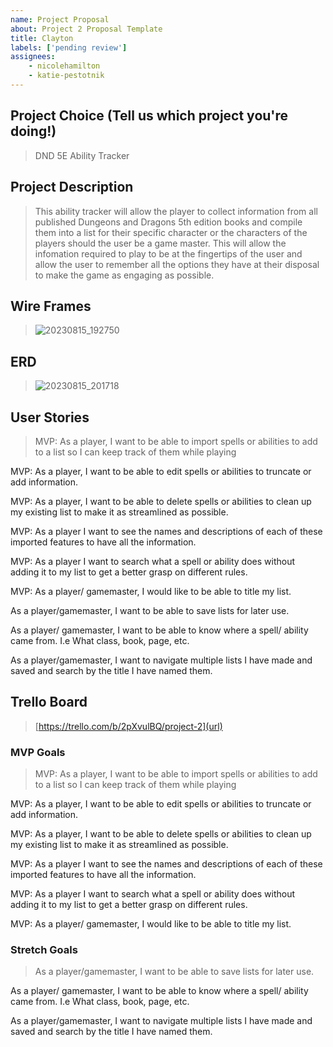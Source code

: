 ```yaml
---
name: Project Proposal
about: Project 2 Proposal Template
title: Clayton
labels: ['pending review']
assignees: 
    - nicolehamilton
    - katie-pestotnik
---
```


## Project Choice (Tell us which project you're doing!)
> DND 5E Ability Tracker  

## Project Description
> This ability tracker will allow the player to collect information from all published Dungeons and Dragons 5th edition books and compile them into a list for their specific character or the characters of the players should the user be a game master. This will allow the infomation required to play to be at the fingertips of the user and allow the user to remember all the options they have at their disposal to make the game as engaging as possible. 

## Wire Frames
> ![20230815_192750](https://media.git.generalassemb.ly/user/49337/files/e1f41120-acf6-4e57-addd-e94b2f2810c2)

## ERD
> ![20230815_201718](https://media.git.generalassemb.ly/user/49337/files/5744fee3-a8a6-442c-9cae-a6f5ff1bb932)

## User Stories
> MVP: As a player, I want to be able to import spells or abilities to add to a list so I can keep track of them while playing

MVP: As a player, I want to be able to edit spells or abilities to truncate or add information.

MVP: As a player, I want to be able to delete spells or abilities to clean up my existing list to make it as streamlined as possible. 

MVP: As a player I want to see the names and descriptions of each of these imported features to have all the information.

MVP: As a player I want to search what a spell or ability does without adding it to my list to get a better grasp on different rules. 

MVP: As a player/ gamemaster, I would like to be able to title my list.

As a player/gamemaster, I want to be able to save lists for later use. 

As a player/ gamemaster, I want to be able to know where a spell/ ability came from. I.e What class, book, page, etc. 

As a player/gamemaster, I want to navigate multiple lists I have made and saved and search by the title I have named them.

## Trello Board
> [https://trello.com/b/2pXvulBQ/project-2](url)

### MVP Goals
> MVP: As a player, I want to be able to import spells or abilities to add to a list so I can keep track of them while playing

MVP: As a player, I want to be able to edit spells or abilities to truncate or add information.

MVP: As a player, I want to be able to delete spells or abilities to clean up my existing list to make it as streamlined as possible. 

MVP: As a player I want to see the names and descriptions of each of these imported features to have all the information.

MVP: As a player I want to search what a spell or ability does without adding it to my list to get a better grasp on different rules. 

MVP: As a player/ gamemaster, I would like to be able to title my list. 


### Stretch Goals
> As a player/gamemaster, I want to be able to save lists for later use. 

As a player/ gamemaster, I want to be able to know where a spell/ ability came from. I.e What class, book, page, etc. 

As a player/gamemaster, I want to navigate multiple lists I have made and saved and search by the title I have named them.

